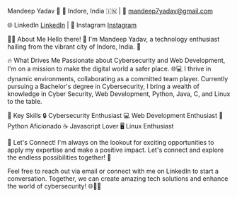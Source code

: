 Mandeep Yadav 🚀
📍 Indore, India 🇮🇳 | 📧 mandeep7yadav@gmail.com 

🌐 LinkedIn [LinkedIn](https://www.linkedin.com/in/mandeep-yadav-58227925b)
 | 📸 Instagram [Instagram](https://www.instagram.com/themandeepyadav)


👨‍💻 About Me
Hello there! 👋 I'm Mandeep Yadav, a technology enthusiast hailing from the vibrant city of Indore, India. 🌆

🔥 What Drives Me
Passionate about Cybersecurity and Web Development, I'm on a mission to make the digital world a safer place. 🌐💻 I thrive in dynamic environments, collaborating as a committed team player. Currently pursuing a Bachelor's degree in Cybersecurity, I bring a wealth of knowledge in Cyber Security, Web Development, Python, Java, C, and Linux to the table.

💼 Key Skills
🔒 Cybersecurity Enthusiast
💻 Web Development Enthusiast
🐍 Python Aficionado
☕ Javascript Lover
🖥️ Linux Enthusiast

🌟 Let's Connect!
I'm always on the lookout for exciting opportunities to apply my expertise and make a positive impact. Let's connect and explore the endless possibilities together! 🚀

Feel free to reach out via email or connect with me on LinkedIn to start a conversation. Together, we can create amazing tech solutions and enhance the world of cybersecurity! 🌐🔐🚀
